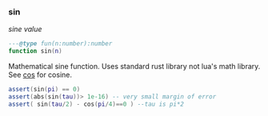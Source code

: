 ### sin

_sine value_

```lua
---@type fun(n:number):number
function sin(n)
```

Mathematical sine function. Uses standard rust library not lua's math library. See [cos](#cos) for cosine.

```lua
assert(sin(pi) == 0)
assert(abs(sin(tau))> 1e-16) -- very small margin of error
assert( sin(tau/2) - cos(pi/4)==0 ) --tau is pi*2
```
